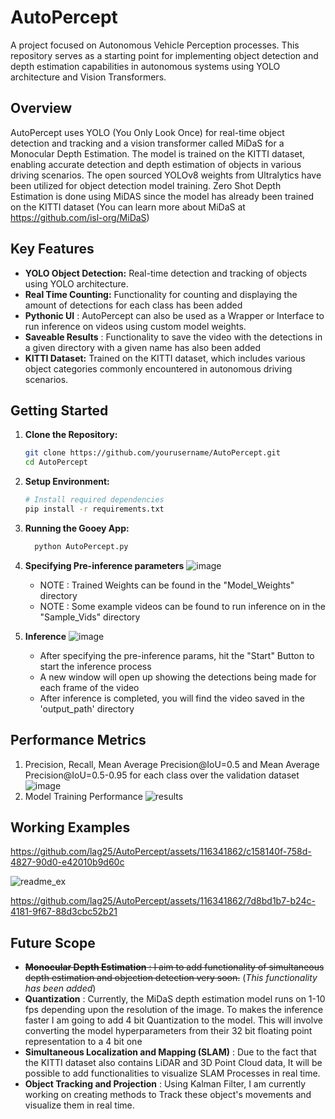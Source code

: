 # AutoPercept
A project focused on Autonomous Vehicle Perception processes. This repository serves as a starting point for implementing object detection and depth estimation capabilities in autonomous systems using YOLO architecture and Vision Transformers.

## Overview
AutoPercept uses YOLO (You Only Look Once) for real-time object detection and tracking and a vision transformer called MiDaS for a Monocular Depth Estimation. The model is trained on the KITTI dataset, enabling accurate detection and depth estimation of objects in various driving scenarios. The open sourced YOLOv8 weights from Ultralytics have been utilized for object detection model training. Zero Shot Depth Estimation is done using MiDAS since the model has already been trained on the KITTI dataset (You can learn more about MiDaS at https://github.com/isl-org/MiDaS)

## Key Features
- **YOLO Object Detection:** Real-time detection and tracking of objects using YOLO architecture.
- **Real Time Counting:** Functionality for counting and displaying the amount of detections for each class has been added
- **Pythonic UI** : AutoPercept can also be used as a Wrapper or Interface to run inference on videos using custom model weights.
- **Saveable Results** : Functionality to save the video with the detections in a given directory with a given name has also been added
- **KITTI Dataset:** Trained on the KITTI dataset, which includes various object categories commonly encountered in autonomous driving scenarios.

## Getting Started
1. **Clone the Repository:**
    ```bash
    git clone https://github.com/yourusername/AutoPercept.git
    cd AutoPercept
    ```
2. **Setup Environment:**
    ```bash
   # Install required dependencies
    pip install -r requirements.txt
    ```

4. **Running the Gooey App:**
   ```bash
     python AutoPercept.py
    ```

5. **Specifying Pre-inference parameters**
    ![image](https://github.com/lag25/AutoPercept/assets/116341862/694004f0-da32-4a91-a544-fb0fd4de4836)

    
    
    - NOTE : Trained Weights can be found in the "Model_Weights" directory
    - NOTE : Some example videos can be found to run inference on in the "Sample_Vids" directory
  
6. **Inference**
    ![image](https://github.com/lag25/AutoPercept/assets/116341862/1e13563f-3717-4774-a802-d97459bb86f9)

   - After specifying the pre-inference params, hit the "Start" Button to start the inference process
   - A new window will open up showing the detections being made for each frame of the video
   - After inference is completed, you will find the video saved in the 'output_path' directory

## Performance Metrics
1. Precision, Recall, Mean Average Precision@IoU=0.5 and Mean Average Precision@IoU=0.5-0.95 for each class over the validation dataset
![image](https://github.com/lag25/AutoPercept/assets/116341862/a99057b6-73df-4d3f-8e44-fae4197a5711)
2. Model Training Performance
    ![results](https://github.com/lag25/AutoPercept/assets/116341862/4a3964e9-4940-4f4c-b4b6-4cb70dd03f35)
## Working Examples
https://github.com/lag25/AutoPercept/assets/116341862/c158140f-758d-4827-90d0-e42010b9d60c

![readme_ex](https://github.com/lag25/AutoPercept/assets/116341862/e123094e-683e-4043-8ea3-c34cfeb64ab7)


https://github.com/lag25/AutoPercept/assets/116341862/7d8bd1b7-b24c-4181-9f67-88d3cbc52b21


## Future Scope
- ~~**Monocular Depth Estimation** : I aim to add functionality of simultaneous depth estimation and objection detection very soon.~~ (_This functionality has been added_)
- **Quantization** : Currently, the MiDaS depth estimation model runs on 1-10 fps depending upon the resolution of the image. To makes the inference faster I am going to add 4 bit Quantization to the model. This will involve converting the model hyperparameters from their 32 bit floating point representation to a 4 bit one
- **Simultaneous Localization and Mapping (SLAM)** : Due to the fact that the KITTI dataset also contains LiDAR and 3D Point Cloud data, It will be possible to add functionalities to visualize SLAM Processes in real time.
- **Object Tracking and Projection** : Using Kalman Filter, I am currently working on creating methods to Track these object's movements and visualize them in real time.


